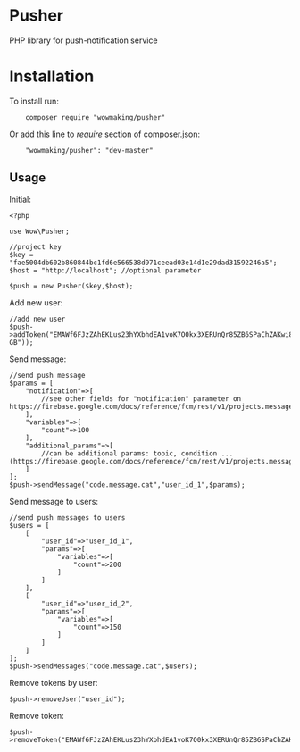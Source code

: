 
# Pusher

PHP library for push-notification service


# Installation

To install run:
```
    composer require "wowmaking/pusher"
```
Or add this line to  _require_  section of composer.json:
```
    "wowmaking/pusher": "dev-master"
```
## Usage
Initial:

    <?php 
    
    use Wow\Pusher;
    
    //project key
    $key = "fae5004db602b860844bc1fd6e566538d971ceead03e14d1e29dad31592246a5";
    $host = "http://localhost"; //optional parameter
    
    $push = new Pusher($key,$host);
Add new user:

    //add new user
    $push->addToken("EMAWf6FJzZAhEKLus23hYXbhdEA1voK7O0kx3XERUnQr85ZB6SPaChZAKwi89eWbwx2wE1ZCh99HQ5MXZAegLNQcIAhcyttmylUA1NTn0JZBwSDsoFiktZBSxAzpA9pfDcrudTZCNeZCzkZCyxOWNKE74gW20WhMJnrCleAZD","user_id_1","+03:00","en-GB"));



Send message:
    
    //send push message
    $params = [
        "notification"=>[
            //see other fields for "notification" parameter on https://firebase.google.com/docs/reference/fcm/rest/v1/projects.messages#Notification
        ],
        "variables"=>[
            "count"=>100
        ],
        "additional_params"=>[
            //can be additional params: topic, condition ... (https://firebase.google.com/docs/reference/fcm/rest/v1/projects.messages)
        ]
    ];
    $push->sendMessage("code.message.cat","user_id_1",$params);

Send message to users:
    
    //send push messages to users
    $users = [
        [
            "user_id"=>"user_id_1",
            "params"=>[
                "variables"=>[
                    "count"=>200
                ]
            ]
        ],
        [
            "user_id"=>"user_id_2",
            "params"=>[
                "variables"=>[
                    "count"=>150
                ]
            ]
        ]
    ];
    $push->sendMessages("code.message.cat",$users);
    
Remove tokens by user:
    
    $push->removeUser("user_id");
    
Remove token:
    
    $push->removeToken("EMAWf6FJzZAhEKLus23hYXbhdEA1voK7O0kx3XERUnQr85ZB6SPaChZAKwi89eWbwx2wE1ZCh99HQ5MXZAegLNQcIAhcyttmylUA1NTn0JZBwSDsoFiktZBSxAzpA9pfDcrudTZCNeZCzkZCyxOWNKE74gW20WhMJnrCleAZD");
